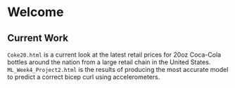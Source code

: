 # Welcome  
## Current Work  
`Coke20.html` is a current look at the latest retail prices for 20oz Coca-Cola bottles around the nation from a large retail chain in the United States.  
`ML_Week4_Project2.html` is the results of producing the most accurate model to predict a correct bicep curl using accelerometers.
